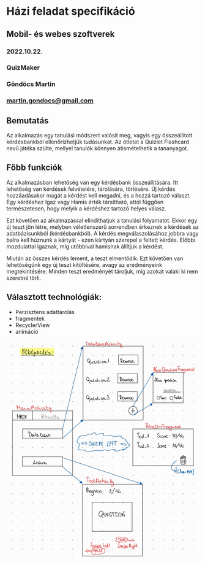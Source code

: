 # Házi feladat specifikáció

## Mobil- és webes szoftverek
### 2022.10.22.
### QuizMaker
### Göndöcs Martin
### martin.gondocs@gmail.com 

## Bemutatás

Az alkalmazás egy tanulási módszert valósít meg, vagyis egy összeállított kérdésbankból ellenőrízhetjük tudásunkat. Az ötletet a Quizlet Flashcard nevű játéka szülte, mellyel tanulók könnyen átismételhetik a tananyagot.

## Főbb funkciók

Az alkalmazásban lehetőség van egy kérdésbank összeállítására. Itt lehetőség van kérdések felvételére, tárolására, törlésére. Új kérdés hozzáadásakor magát a kérdést kell megadni, és a hozzá tartozó választ. Egy kérdéshez Igaz vagy Hamis érték társítható, attól függően természetesen, hogy melyik a kérdéshez tartozó helyes válasz.

Ezt követően az alkalmazással elindíthatjuk a tanulási folyamatot. Ekkor egy új teszt jön létre, melyben véletlenszerű sorrendben érkeznek a kérdések az adatbázisunkból (kérdésbankból). A kérdés megválaszolásához jobbra vagy balra kell húznunk a kártyát - ezen kártyán szerepel a feltett kérdés. Előbbi mozdulattal igaznak, míg utóbbival hamisnak állítjuk a kérdést.

Miután az összes kérdés lement, a teszt elmentődik. Ezt követően van lehetőségünk egy új teszt kitöltésére, avagy az eredményeink megtekintésére. Minden teszt eredményét tároljuk, míg azokat valaki ki nem szeretné törli.


## Választott technológiák:

- Perzisztens adattárolás
- fragmentek
- RecyclerView
- animáció

![](elkepzeles.jpg)
